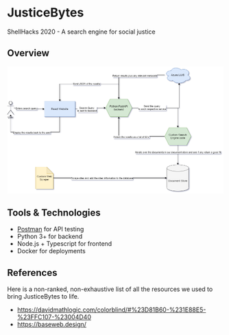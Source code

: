 # JusticeBytes
ShellHacks 2020 - A search engine for social justice


## Overview
![System Diagram](./justiceBytes.png)

## Tools & Technologies
* [Postman](https://www.postman.com/) for API testing
* Python 3+ for backend
* Node.js + Typescript for frontend
* Docker for deployments


## References
Here is a non-ranked, non-exhaustive list of all the resources we used to bring JusticeBytes to life.
* https://davidmathlogic.com/colorblind/#%23D81B60-%231E88E5-%23FFC107-%23004D40
* https://baseweb.design/
